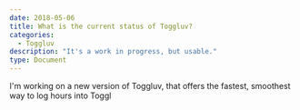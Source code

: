 ```yaml
---
date: 2018-05-06
title: What is the current status of Toggluv?
categories:
  - Toggluv
description: "It's a work in progress, but usable."
type: Document
---
```

I'm working on a new version of Toggluv, that offers the fastest, smoothest way to log hours into Toggl
